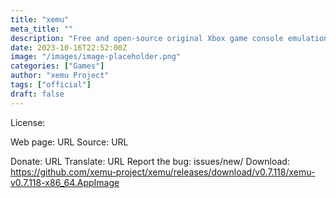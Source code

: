 ```yaml
---
title: "xemu"
meta_title: ""
description: "Free and open-source original Xbox game console emulation"
date: 2023-10-16T22:52:00Z
image: "/images/image-placeholder.png"
categories: ["Games"]
author: "xemu Project"
tags: ["official"]
draft: false
---
```


License:

Web page: URL
Source: URL

Donate: URL
Translate: URL
Report the bug: issues/new/
Download: https://github.com/xemu-project/xemu/releases/download/v0.7.118/xemu-v0.7.118-x86_64.AppImage

